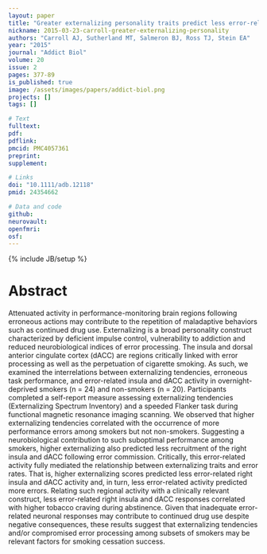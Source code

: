 ```yaml
---
layout: paper
title: "Greater externalizing personality traits predict less error-related insula and anterior cingulate cortex activity in acutely abstinent cigarette smokers."
nickname: 2015-03-23-carroll-greater-externalizing-personality
authors: "Carroll AJ, Sutherland MT, Salmeron BJ, Ross TJ, Stein EA"
year: "2015"
journal: "Addict Biol"
volume: 20
issue: 2
pages: 377-89
is_published: true
image: /assets/images/papers/addict-biol.png
projects: []
tags: []

# Text
fulltext:
pdf:
pdflink:
pmcid: PMC4057361
preprint:
supplement:

# Links
doi: "10.1111/adb.12118"
pmid: 24354662

# Data and code
github:
neurovault:
openfmri:
osf:
---
```

{% include JB/setup %}

# Abstract

Attenuated activity in performance-monitoring brain regions following erroneous actions may contribute to the repetition of maladaptive behaviors such as continued drug use. Externalizing is a broad personality construct characterized by deficient impulse control, vulnerability to addiction and reduced neurobiological indices of error processing. The insula and dorsal anterior cingulate cortex (dACC) are regions critically linked with error processing as well as the perpetuation of cigarette smoking. As such, we examined the interrelations between externalizing tendencies, erroneous task performance, and error-related insula and dACC activity in overnight-deprived smokers (n = 24) and non-smokers (n = 20). Participants completed a self-report measure assessing externalizing tendencies (Externalizing Spectrum Inventory) and a speeded Flanker task during functional magnetic resonance imaging scanning. We observed that higher externalizing tendencies correlated with the occurrence of more performance errors among smokers but not non-smokers. Suggesting a neurobiological contribution to such suboptimal performance among smokers, higher externalizing also predicted less recruitment of the right insula and dACC following error commission. Critically, this error-related activity fully mediated the relationship between externalizing traits and error rates. That is, higher externalizing scores predicted less error-related right insula and dACC activity and, in turn, less error-related activity predicted more errors. Relating such regional activity with a clinically relevant construct, less error-related right insula and dACC responses correlated with higher tobacco craving during abstinence. Given that inadequate error-related neuronal responses may contribute to continued drug use despite negative consequences, these results suggest that externalizing tendencies and/or compromised error processing among subsets of smokers may be relevant factors for smoking cessation success.
